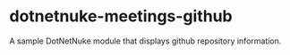 dotnetnuke-meetings-github
==========================

A sample DotNetNuke module that displays github repository information.